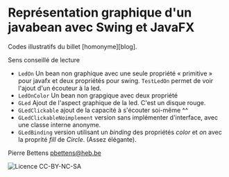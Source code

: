 # Représentation graphique d'un javabean avec Swing et JavaFX

Codes illustratifs du billet [homonyme][blog].

Sens conseillé de lecture

* `LedOn` Un bean non graphique avec une seule propriété « primitive » pour
  javafx et deux propriétés pour swing. `TestLedOn` permet de voir l'ajout 
  d'un écouteur à la led. 
* `LedOnColor` Un bean non grapgique avec deux propriété
* `GLed` Ajout de l'aspect graphique de la led. C'est un disque rouge. 
* `GLedClickable` ajout de la capacité à s'écouter soi-même ^^
* `GLedClickableNoimplement` version sans implémenter d'interface, avec une 
  classe interne anonyme. 
* `GLedBinding` version utilisant un *binding* des propriétés *color* et *on*
  avec la proprité *fill* de *Circle*. (Assez élégante). 


Pierre Bettens <pbettens@heb.be>

![Licence CC-BY-NC-SA](cc-by-nc-sa.png)
